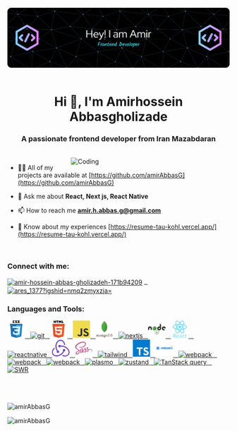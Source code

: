[![MasterHead](./github-header-banner.png)](https://resume-tau-kohl.vercel.app)
<br />
<br />
<h1 align="center">Hi 👋, I'm Amirhossein Abbasgholizade</h1>
<h3 align="center">A passionate frontend developer from Iran Mazabdaran</h3>
 <br />
<img align="right" alt="Coding" width="360" src="https://www.lambdatest.com/resources/images/news24.gif">

- 👨‍💻 All of my projects are available at [https://github.com/amirAbbasG](https://github.com/amirAbbasG)

- 💬 Ask me about **React, Next js, React Native**

- 📫 How to reach me **amir.h.abbas.g@gmail.com**

- 📄 Know about my experiences [https://resume-tau-kohl.vercel.app/](https://resume-tau-kohl.vercel.app/)

<br />
<h3 align="left">Connect with me:</h3>
<p align="left">
<a href="https://www.linkedin.com/in/amir-hossein-abbasgholizade-9a422b13b" target="blank"><img align="center" src="https://raw.githubusercontent.com/rahuldkjain/github-profile-readme-generator/master/src/images/icons/Social/linked-in-alt.svg" alt="amir-hossein-abbas-gholizadeh-171b94209" height="30" width="40" /></a>
<a href="https://instagram.com/ares_1377?igshid=nmq2zmyxzja=" target="blank">&nbsp;&nbsp;<img align="center" src="https://raw.githubusercontent.com/rahuldkjain/github-profile-readme-generator/master/src/images/icons/Social/instagram.svg" alt="ares_1377?igshid=nmq2zmyxzja=" height="30" width="40" /></a>
</p>

<h3 align="left">Languages and Tools:</h3>
<a href="https://www.w3schools.com/css/" target="_blank" rel="noreferrer"><img src="https://raw.githubusercontent.com/devicons/devicon/master/icons/css3/css3-original-wordmark.svg" alt="css3" width="40" height="40" /> </a> <a href="https://git-scm.com/" target="_blank" rel="noreferrer"> &nbsp;&nbsp;<img src="https://www.vectorlogo.zone/logos/git-scm/git-scm-icon.svg" alt="git" width="40" height="40"/> </a> <a href="https://www.w3.org/html/" target="_blank" rel="noreferrer"> &nbsp;&nbsp;<img src="https://raw.githubusercontent.com/devicons/devicon/master/icons/html5/html5-original-wordmark.svg" alt="html5" width="40" height="40"/> </a> <a href="https://developer.mozilla.org/en-US/docs/Web/JavaScript" target="_blank" rel="noreferrer"> &nbsp;&nbsp;<img src="https://raw.githubusercontent.com/devicons/devicon/master/icons/javascript/javascript-original.svg" alt="javascript" width="40" height="40"/> </a> <a href="https://www.mongodb.com/" target="_blank" rel="noreferrer"> &nbsp;&nbsp;<img src="https://raw.githubusercontent.com/devicons/devicon/master/icons/mongodb/mongodb-original-wordmark.svg" alt="mongodb" width="40" height="40"/> </a> <a href="https://nextjs.org/" target="_blank" rel="noreferrer"> &nbsp;&nbsp;<img src="https://cdn.worldvectorlogo.com/logos/nextjs-2.svg" alt="nextjs" width="40" height="40"/> </a> <a href="https://nodejs.org" target="_blank" rel="noreferrer"> &nbsp;&nbsp;<img src="https://raw.githubusercontent.com/devicons/devicon/master/icons/nodejs/nodejs-original-wordmark.svg" alt="nodejs" width="40" height="40"/> </a> <a href="https://reactjs.org/" target="_blank" rel="noreferrer"> &nbsp;&nbsp;<img src="https://raw.githubusercontent.com/devicons/devicon/master/icons/react/react-original-wordmark.svg" alt="react" width="40" height="40"/> </a> <a href="https://reactnative.dev/" target="_blank" rel="noreferrer"> &nbsp;&nbsp;<img src="https://reactnative.dev/img/header_logo.svg" alt="reactnative" width="40" height="40"/> </a> <a href="https://redux.js.org" target="_blank" rel="noreferrer"> &nbsp;&nbsp;<img src="https://raw.githubusercontent.com/devicons/devicon/master/icons/redux/redux-original.svg" alt="redux" width="40" height="40"/> </a> <a href="https://sass-lang.com" target="_blank" rel="noreferrer"> &nbsp;&nbsp;<img src="https://raw.githubusercontent.com/devicons/devicon/master/icons/sass/sass-original.svg" alt="sass" width="40" height="40"/> </a> <a href="https://tailwindcss.com/" target="_blank" rel="noreferrer"> &nbsp;&nbsp;<img src="https://www.vectorlogo.zone/logos/tailwindcss/tailwindcss-icon.svg" alt="tailwind" width="40" height="40"/> </a> <a href="https://www.typescriptlang.org/" target="_blank" rel="noreferrer"> &nbsp;&nbsp;<img src="https://raw.githubusercontent.com/devicons/devicon/master/icons/typescript/typescript-original.svg" alt="typescript" width="40" height="40"/> </a> <a href="https://webpack.js.org" target="_blank" rel="noreferrer"> &nbsp;&nbsp;<img src="https://raw.githubusercontent.com/devicons/devicon/d00d0969292a6569d45b06d3f350f463a0107b0d/icons/webpack/webpack-original-wordmark.svg" alt="webpack" width="40" height="40"/> </a> <a href="https://mui.com" target="_blank" rel="noreferrer"> &nbsp;&nbsp;<img src="https://mui.com/static/logo.png" alt="webpack" width="40" height="40"/> </a> <a href="https://sass-lang.com" target="_blank" rel="noreferrer"> &nbsp;&nbsp;<img src="https://sass-lang.com/assets/img/logos/logo.svg" alt="webpack" width="40" height="40"/> </a> <a href="https://ui.shadcn.com/" target="_blank" rel="noreferrer"> &nbsp;&nbsp;<img src="https://avatars.githubusercontent.com/u/139895814?s=48&v=4" alt="webpack" width="40" height="40"/> </a> <a href="https://www.plasmo.com/" target="_blank" rel="noreferrer"> &nbsp;&nbsp;<img src="https://avatars.githubusercontent.com/u/96090470?s=40&v=4" alt="plasmo" width="40" height="40"/> </a> <a href="https://zustand-demo.pmnd.rs/" target="_blank" rel="noreferrer"> &nbsp;&nbsp;<img src="https://avatars.githubusercontent.com/u/45790596?s=48&v=4" alt="zustand" width="40" height="40"/> </a> <a href="https://tanstack.com/" target="_blank" rel="noreferrer"> &nbsp;&nbsp;<img src="https://avatars.githubusercontent.com/u/72518640?s=48&v=4" alt="TanStack query" width="40" height="40"/> </a> <a href="https://swr.vercel.app/" target="_blank" rel="noreferrer"> &nbsp;&nbsp;<img src="https://avatars.githubusercontent.com/u/14985020?s=48&v=4" alt="SWR" width="40" height="40"/> </a>
<br/>
<br/>
<br/>
<br />
<p><img align="center" src="https://github-readme-stats.vercel.app/api/top-langs?username=amirAbbasG&show_icons=true&locale=en&layout=compact&theme=tokyonight" alt="amirAbbasG" /></p>
<p><img align="center" src="https://github-readme-streak-stats.herokuapp.com/?user=amirAbbasG&&theme=tokyonight" alt="amirAbbasG" /></p>


